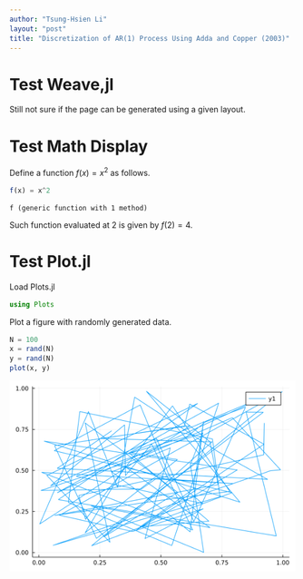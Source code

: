 ```yaml
---
author: "Tsung-Hsien Li"
layout: "post"
title: "Discretization of AR(1) Process Using Adda and Copper (2003)"
---
```



# Test Weave,jl

Still not sure if the page can be generated using a given layout.

# Test Math Display

Define a function $f(x) = x^2$ as follows.

```julia
f(x) = x^2
```

```
f (generic function with 1 method)
```





Such function evaluated at 2 is given by $f(2) = 4$.

# Test Plot.jl

Load Plots.jl

```julia
using Plots
```




Plot a figure with randomly generated data.

```julia
N = 100
x = rand(N)
y = rand(N)
plot(x, y)
```

![](/_drafts/figures/2021-08-04-discretization-of-AR(1)-process-using-Adda-and-Cooper-(2003)_3_1.png)
